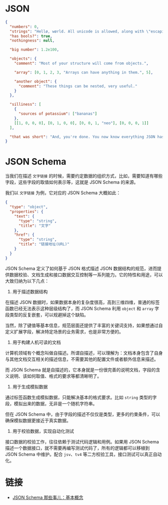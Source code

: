 # JSON

```json
{
  "numbers": 0,
  "strings": "Hellø, wørld. All unicode is allowed, along with \"escaping\".",
  "has bools?": true,
  "nothingness": null,

  "big number": 1.2e100,

  "objects": {
    "comment": "Most of your structure will come from objects.",

    "array": [0, 1, 2, 3, "Arrays can have anything in them.", 5],

    "another object": {
      "comment": "These things can be nested, very useful."
    }
  },

  "silliness": [
    {
      "sources of potassium": ["bananas"]
    },
    [[1, 0, 0, 0], [0, 1, 0, 0], [0, 0, 1, "neo"], [0, 0, 0, 1]]
  ],

  "that was short": "And, you're done. You now know everything JSON has to offer."
}
```

# JSON Schema

当我们在描述 `文字链接` 的时候，需要约定数据的组织方式，比如，需要知道有哪些字段，这些字段的取值如何表示等，这就是 JSON Schema 的来源。

我们以 `文字链接` 为例，它对应的 JSON Schema 大概如此：

```json
{
  "type": "object",
  "properties": {
    "text": {
      "type": "string",
      "title": "文字"
    },
    "href": {
      "type": "string",
      "title": "链接地址(URL)"
    }
  }
}
```

JSON Schema 定义了如何基于 JSON 格式描述 JSON 数据结构的规范，进而提供数据校验、文档生成和接口数据交互控制等一系列能力。它的特性和用途，可以大致归纳为以下几点：

1. 用于描述数据结构

在描述 JSON 数据时，如果数据本身的复杂度很高，高到三维四维，普通的标签函数已经无法表示这种层级结构了，而 JSON Schema 利用 `object` 和 `array` 字段类型的反复嵌套，可以规避掉这个缺陷。

当然，除了键值等基本信息，规范层面还提供了丰富的关键词支持，如果想通过自定义扩展字段，解决特定场景的业务需求，也是非常方便的。

1. 用于构建人机可读的文档

计算机领域有个概念叫做自描述。所谓自描述，可以理解为：文档本身包含了自身与其他文档交互相关的描述信息，不需要其他的配置文件或者额外信息来描述。

而 JSON Schema 就是自描述的，它本身就是一份很完善的说明文档，字段的含义说明、该如何取值、格式的要求等都清晰明了。

1. 用于生成模拟数据

通过标签函数生成模拟数据，只能解决基本的格式要求。比如 `string` 类型的字段，模拟出来的数据，无非是一个随机字符串。

但在 JSON Schema 中，由于字段的描述不仅仅是类型，更多的约束条件，可以确保模拟数据更接近于真实数据。

1. 用于校验数据，实现自动化测试

接口数据的校验工作，往往依赖于测试代码逻辑和用例。如果用 JSON Schema 描述一个数据接口，就不需要再编写测试代码了，所有的逻辑都可以移植到 JSON Schema 中维护。配合 `jsv`、`tv4` 等二方校验工具，接口测试可以真正自动化。

# 链接

- [JSON Schema 那些事儿：基本概念 ](http://taobaofed.org/blog/2016/01/25/jsonschema/)
